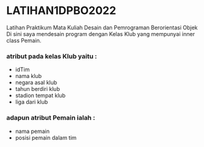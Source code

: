 # LATIHAN1DPBO2022
Latihan Praktikum Mata Kuliah Desain dan Pemrograman Berorientasi Objek
Di sini saya mendesain program dengan Kelas Klub yang mempunyai inner class Pemain.
### atribut pada kelas Klub yaitu :
- idTim
- nama klub
- negara asal klub
- tahun berdiri klub
- stadion tempat klub
- liga dari klub


### adapun atribut Pemain ialah :
- nama pemain
- posisi pemain dalam tim
